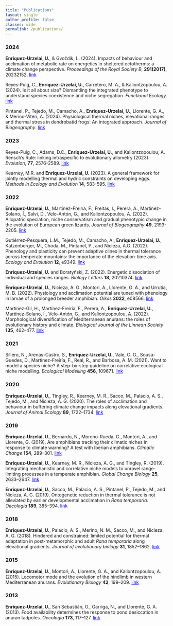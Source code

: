 ```yaml
---
title: "Publications"
layout: single
author_profile: false
classes: wide
permalink: /publications/
---
```


### 2024

**Enriquez-Urzelai, U.**, & Gvoždík, L. (2024). Impacts of behaviour and acclimation of metabolic rate on energetics in sheltered ectotherms: a climate change perspective. *Proceedings of the Royal Society B*, **291(2017)**, 20232152. <a href="https://royalsocietypublishing.org/doi/abs/10.1098/rspb.2023.2152" target="_blank" style="color:blue;">link</a>

Reyes‐Puig, C., **Enriquez‐Urzelai, U.**, Carretero, M. A., & Kaliontzopoulou, A. (2024). Is it all about size? Dismantling the integrated phenotype to understand species coexistence and niche segregation. *Functional Ecology*. <a href="https://besjournals.onlinelibrary.wiley.com/doi/full/10.1111/1365-2435.14646" target="_blank" style="color:blue;">link</a>

Pintanel, P., Tejedo, M., Camacho, A., **Enriquez‐Urzelai, U.**, Llorente, G. A., & Merino‐Viteri, A. (2024). Physiological thermal niches, elevational ranges and thermal stress in dendrobatid frogs: An integrated approach. *Journal of Biogeography*. <a href="https://onlinelibrary.wiley.com/doi/full/10.1111/jbi.14860" target="_blank" style="color:blue;">link</a>


### 2023

Reyes-Puig, C., Adams, D.C., **Enriquez-Urzelai, U.**, and Kaliontzopoulou, A. Rensch’s Rule: linking intraspecific to evolutionary allometry (2023). *Evolution*, **77**, 2576-2589. <a href="https://academic.oup.com/evolut/article-abstract/77/12/2576/7280287" target="_blank" style="color:blue;">link</a>

Kearney, M.R. and **Enriquez-Urzelai, U.** (2023). A general framework for jointly modelling thermal and hydric constraints on developing eggs. *Methods in Ecology and Evolution* **14**, 583-595. <a href="https://besjournals.onlinelibrary.wiley.com/doi/full/10.1111/2041-210X.14018" target="_blank" style="color:blue;">link</a>

### 2022

**Enriquez-Urzelai, U.**, Martínez-Freiría, F.,  Freitas, I., Perera, A., Martínez-Solano, Í., Salvi, D., Velo-Antón, G., and Kaliontzopoulou, A. (2022). Allopatric speciation, niche conservatism and gradual phenotypic change in the evolution of European green lizards. *Journal of Biogeography* **49**, 2193-2205. <a href="https://onlinelibrary.wiley.com/doi/abs/10.1111/jbi.14497" target="_blank" style="color:blue;">link</a>

Gutiérrez-Pesquera, L.M., Tejedo, M., Camacho, A., **Enriquez-Urzelai, U.**, Katzenberger, M., Choda, M., Pintanel, P., and Nicieza, A.G. (2022).  Phenology and plasticity can prevent adaptive clines in thermal tolerance across temperate mountains: the importance of the elevation-time axis. *Ecology and Evolution* **12**, e9349. <a href="https://onlinelibrary.wiley.com/doi/full/10.1002/ece3.9349" target="_blank" style="color:blue;">link</a> 

**Enriquez-Urzelai, U.** and Boratyński, Z. (2022). Energetic dissociation of individual and species ranges. *Biology Letters* **18**, 20210374. <a href="https://royalsocietypublishing.org/doi/abs/10.1098/rsbl.2021.0374" target="_blank" style="color:blue;">link</a> 

**Enriquez-Urzelai, U.**, Nicieza, A. G., Montori, A., Llorente, G. A., and Urrutia, M. B. (2022). Physiology and acclimation potential are tuned with phenology in larvae of a prolonged breeder amphibian. *Oikos* **2022**, e08566. <a href="https://onlinelibrary.wiley.com/doi/abs/10.1111/oik.08566" target="_blank" style="color:blue;">link</a> 

Martínez-Gil, H., Martínez-Freiría, F., Perera, A., **Enriquez-Urzelai, U.**, Martínez-Solano, Í., Velo-Antón, G., and Kaliontzopoulou, A. (2022). Morphological diversification of Mediterranean anurans: the roles of evolutionary history and climate. *Biological Journal of the Linnean Society* **135**, 462–477. <a href="https://academic.oup.com/biolinnean/article-abstract/135/3/462/6486822?login=false" target="_blank" style="color:blue;">link</a> 

### 2021

Sillero, N., Arenas-Castro, S., **Enriquez-Urzelai, U.**, Vale, C. G., Sousa-Guedes, D., Martínez-Freiría, F., Real, R., and Barbosa, A. M. (2021). Want to model a species niche? A step-by-step guideline on correlative ecological niche modelling. *Ecological Modelling* **456**, 109671. <a href="https://www.sciencedirect.com/science/article/pii/S0304380021002301" target="_blank" style="color:blue;">link</a> 

### 2020

**Enriquez-Urzelai, U.**, Tingley, R., Kearney, M. R., Sacco, M., Palacio, A. S., Tejedo, M., and Nicieza, A. G. (2020). The roles of acclimation and behaviour in buffering climate change impacts along elevational gradients. *Journal of Animal Ecology* **89**, 1722–1734. <a href="https://besjournals.onlinelibrary.wiley.com/doi/full/10.1111/1365-2656.13222" target="_blank" style="color:blue;">link</a> 

### 2019

**Enriquez-Urzelai, U.**, Bernardo, N., Moreno-Rueda, G., Montori, A., and Llorente, G. (2019). Are amphibians tracking their climatic niches in response to climate warming? A test with Iberian amphibians. *Climatic Change* **154**, 289–301. <a href="https://link.springer.com/article/10.1007/s10584-019-02422-9" target="_blank" style="color:blue;">link</a> 

**Enriquez-Urzelai, U.**, Kearney, M. R., Nicieza, A. G., and Tingley, R. (2019). Integrating mechanistic and correlative niche models to unravel range-limiting processes in a temperate amphibian. *Global Change Biology* **25**, 2633–2647. <a href="https://onlinelibrary.wiley.com/doi/abs/10.1111/gcb.14673" target="_blank" style="color:blue;">link</a> 

**Enriquez-Urzelai, U.**, Sacco, M., Palacio, A. S., Pintanel, P., Tejedo, M., and Nicieza, A. G. (2019). Ontogenetic reduction in thermal tolerance is not alleviated by earlier developmental acclimation in *Rana temporaria*. *Oecologia* **189**, 385–394. <a href="https://link.springer.com/article/10.1007/s00442-019-04342-y" target="_blank" style="color:blue;">link</a> 

### 2018

**Enriquez-Urzelai, U.**, Palacio, A. S., Merino, N. M., Sacco, M., and Nicieza, A. G. (2018). Hindered and constrained: limited potential for thermal adaptation in post-metamorphic and adult *Rana temporaria* along elevational gradients. *Journal of evolutionary biology* **31**, 1852–1862. <a href="https://onlinelibrary.wiley.com/doi/full/10.1111/jeb.13380" target="_blank" style="color:blue;">link</a> 

### 2015

**Enriquez-Urzelai, U.**, Montori, A., Llorente, G. A., and Kaliontzopoulou, A. (2015). Locomotor mode and the evolution of the hindlimb in western Mediterranean anurans. *Evolutionary Biology* **42**, 199–209. <a href="https://link.springer.com/article/10.1007/s11692-015-9311-1" target="_blank" style="color:blue;">link</a> 

### 2013

**Enriquez-Urzelai, U.**, San Sebastián, O., Garriga, N., and Llorente, G. A. (2013). Food availability determines the response to pond desiccation in anuran tadpoles. *Oecologia* **173**, 117–127. <a href="https://link.springer.com/article/10.1007/s00442-013-2596-9" target="_blank" style="color:blue;">link</a> 


